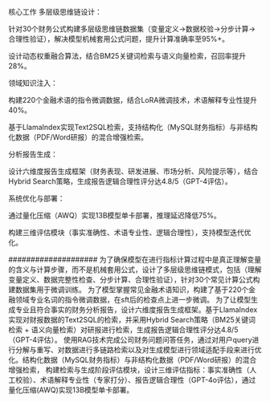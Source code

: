 核心工作
多层级思维链设计：

针对30个财务公式构建多层级思维链数据集（变量定义→数据校验→分步计算→合理性验证），解决模型机械套用公式问题，提升计算准确率至95%+。

设计动态权重融合算法，结合BM25关键词检索与语义向量检索，召回率提升28%。

领域知识注入：

构建220个金融术语的指令微调数据，结合LoRA微调技术，术语解释专业性提升40%。

基于LlamaIndex实现Text2SQL检索，支持结构化（MySQL财务指标）与非结构化数据（PDF/Word研报）的混合增强检索。

分析报告生成：

设计六维度报告生成框架（财务表现、研发进展、市场分析、风险提示等），结合Hybrid Search策略，生成报告逻辑合理性评分达4.8/5（GPT-4评估）。

系统优化与部署：

通过量化压缩（AWQ）实现13B模型单卡部署，推理延迟降低75%。

构建三维评估模块（事实准确性、术语专业性、逻辑合理性），支持模型迭代优化。


####################
为了确保模型在进行指标计算过程中是真正理解变量的含义与计算步骤，而不是机械套用公式，设计了多层级思维链模式，包括（理解变量定义、数据完整性检查、分步计算、合理性验证），针对30个常见计算公式构建数据集用于微调训练。
为了模型掌握常见金融术语知识，构建了基于220个金融领域专业名词的指令微调数据，在sft后的检查点上进一步微调。
为了让模型生成专业且符合事实的财务分析报告，设计六维度报告生成框架。基于LlamaIndex实现对财报数据的Text2SQL的检索，并采用Hybrid Search策略（BM25关键词检索 + 语义向量检索）对研报进行检索，生成报告逻辑合理性评分达4.8/5（GPT-4评估）。
使用RAG技术完成公司财务问题问答任务，通过对用户query进行分解与重写、对数据进行多链路检索以及对生成模型进行领域适配手段来进行优化。结构化数据（MySQL财务指标）与非结构化数据（PDF/Word研报）的混合增强检索，
构建检索与生成阶段评估模块，设计三维评估指标：事实准确性（人工校验）、术语解释专业性（专家打分）、报告逻辑合理性（GPT-4o评估），通过量化压缩(AWQ)实现13B模型单卡部署。